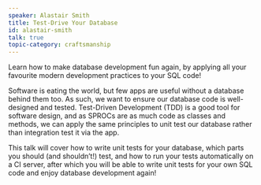 ```yaml
---
speaker: Alastair Smith
title: Test-Drive Your Database
id: alastair-smith
talk: true
topic-category: craftsmanship
---
```

Learn how to make database development fun again, by applying all your favourite modern development practices to your SQL code!

Software is eating the world, but few apps are useful without a database behind them too. As such, we want to ensure our database code is well-designed and tested. Test-Driven Development (TDD) is a good tool for software design, and as SPROCs are as much code as classes and methods, we can apply the same principles to unit test our database rather than integration test it via the app.

This talk will cover how to write unit tests for your database, which parts you should (and shouldn’t!) test, and how to run your tests automatically on a CI server, after which you will be able to write unit tests for your own SQL code and enjoy database development again!
